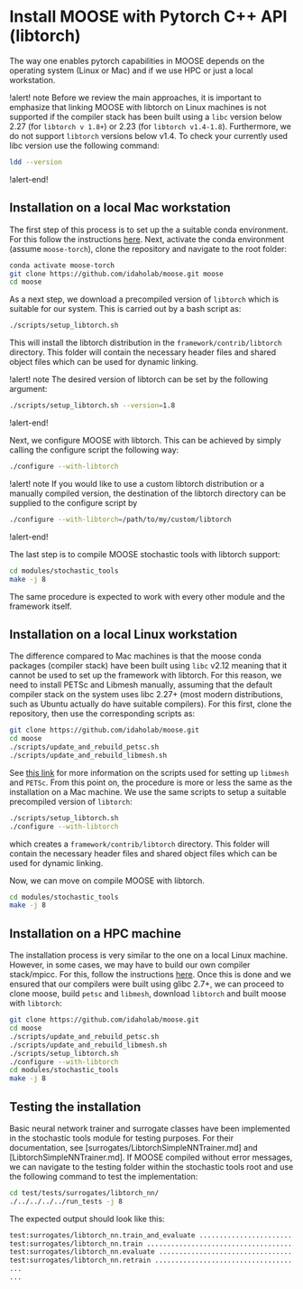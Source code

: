 # Install MOOSE with Pytorch C++ API (libtorch)

The way one enables pytorch capabilities in MOOSE depends on
the operating system (Linux or Mac) and if we use HPC or just a local workstation.

!alert! note
Before we review the main approaches, it is important to emphasize that
linking MOOSE with libtorch on Linux machines is not supported if the compiler stack has been built
using a `libc` version below 2.27 (for `libtorch v 1.8+`)
or 2.23 (for `libtorch v1.4-1.8`). Furthermore, we do not support `libtorch` versions below
v1.4. To check your currently used libc version use the following command:

```bash
ldd --version
```

!alert-end!

## Installation on a local Mac workstation

The first step of this process is to set up the a suitable conda environment. For this follow
the instructions [here](https://mooseframework.inl.gov/getting_started/installation/conda.html).
Next, activate the conda environment (assume `moose-torch`), clone the repository
 and navigate to the root folder:

```bash
conda activate moose-torch
git clone https://github.com/idaholab/moose.git moose
cd moose
```

As a next step, we download a precompiled version of `libtorch` which is suitable
for our system. This is carried out by a bash script as:

```bash
./scripts/setup_libtorch.sh
```

This will install the libtorch distribution in the `framework/contrib/libtorch` directory.
This folder
will contain the necessary header files and shared object files which can be used
for dynamic linking.

!alert! note
The desired version of libtorch can be set by the following
argument:

```bash
./scripts/setup_libtorch.sh --version=1.8
```

!alert-end!

Next, we configure MOOSE with libtorch. This can be achieved by simply calling the
configure script the following way:

```bash
./configure --with-libtorch
```

!alert! note
If you would like to use a custom libtorch distribution or a manually compiled
version, the destination of the libtorch directory can be supplied to the
configure script by

```bash
./configure --with-libtorch=/path/to/my/custom/libtorch
```

!alert-end!

The last step is to compile MOOSE stochastic tools with libtorch support:

```bash
cd modules/stochastic_tools
make -j 8
```

The same procedure is expected to work with every other module and the framework itself.


## Installation on a local Linux workstation

The difference compared to Mac machines is that the moose conda packages (compiler stack) have been
built using `libc` v2.12 meaning that it cannot be used to set up the framework with
libtorch. For this reason, we need to install PETSc and Libmesh manually, assuming that
the default compiler stack on the system uses libc 2.27+ (most modern distributions,
such as Ubuntu actually do have suitable compilers). For this first, clone the
repository, then use the corresponding scripts as:

```bash
git clone https://github.com/idaholab/moose.git
cd moose
./scripts/update_and_rebuild_petsc.sh
./scripts/update_and_rebuild_libmesh.sh
```

See [this link](https://mooseframework.inl.gov/getting_started/installation/hpc_install_moose.html)
for more information on the scripts used for setting up `libmesh` and `PETSc`.
From this point on, the procedure is more or less the same as the installation
on a Mac machine. We use the same scripts to setup a suitable
precompiled version of `libtorch`:

```bash
./scripts/setup_libtorch.sh
./configure --with-libtorch
```

which creates a `framework/contrib/libtorch` directory. This folder
will contain the necessary header files and shared object files which can be used
for dynamic linking.

Now, we can move on compile MOOSE with libtorch.

```bash
cd modules/stochastic_tools
make -j 8
```

## Installation on a HPC machine

The installation process is very similar to the one on a local Linux machine.
However, in some cases, we may have to build our own compiler stack/mpicc.
For this, follow the instructions
[here](https://mooseframework.inl.gov/getting_started/installation/manual_installation_gcc.html).
Once this is done and we ensured that our compilers were built using glibc 2.7+,
we can proceed to clone moose, build `petsc` and `libmesh`, download `libtorch` and
built moose with `libtorch`:

```bash
git clone https://github.com/idaholab/moose.git
cd moose
./scripts/update_and_rebuild_petsc.sh
./scripts/update_and_rebuild_libmesh.sh
./scripts/setup_libtorch.sh
./configure --with-libtorch
cd modules/stochastic_tools
make -j 8
```

## Testing the installation

Basic neural network trainer and surrogate classes have been implemented in the stochastic tools
module for testing purposes. For their documentation, see
[surrogates/LibtorchSimpleNNTrainer.md] and [LibtorchSimpleNNTrainer.md].
If MOOSE compiled without error messages, we can
navigate to the testing folder within the stochastic tools root
and use the following command to test the implementation:

```bash
cd test/tests/surrogates/libtorch_nn/
./../../../../run_tests -j 8
```

The expected output should look like this:

```bash
test:surrogates/libtorch_nn.train_and_evaluate ............................................................ OK
test:surrogates/libtorch_nn.train ......................................................................... OK
test:surrogates/libtorch_nn.evaluate ...................................................................... OK
test:surrogates/libtorch_nn.retrain ....................................................................... OK
...
...
```
